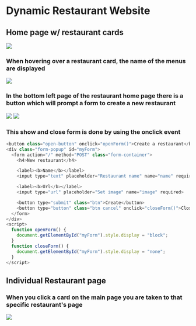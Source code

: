 # Dynamic Restaurant Website 

## Home page w/ restaurant cards
![](https://user-images.githubusercontent.com/72231465/97084049-2c162700-160c-11eb-9ba4-62bb36de90e7.png)


### When hovering over a restaurant card, the name of the menus are displayed

![](https://user-images.githubusercontent.com/72231465/97084063-4819c880-160c-11eb-9e77-b2823354df17.png)

### In the bottom left page of the restaurant home page there is a button which will prompt a form to create a new restaurant
![](https://user-images.githubusercontent.com/72231465/97084164-f9206300-160c-11eb-8ad4-eaee7ba32a3c.png)
![](https://user-images.githubusercontent.com/72231465/97084483-4271b200-160f-11eb-870a-1373520ab107.png)

### This show and close form is done by using the onclick event

```javascript
<button class="open-button" onclick="openForm()">Create a restaurant</button>
<div class="form-popup" id="myForm">
  <form action="/" method="POST" class="form-container">
    <h4>New restaurant</h4>

    <label><b>Name</b></label>
    <input type="text" placeholder="Restaurant name" name="name" required>

    <label><b>Url</b></label>
    <input type="url" placeholder="Set image" name="image" required>

    <button type="submit" class="btn">Create</button>
    <button type="button" class="btn cancel" onclick="closeForm()">Close</button>
  </form>
</div>
<script>
  function openForm() {
    document.getElementById("myForm").style.display = "block";
  }
  function closeForm() {
    document.getElementById("myForm").style.display = "none";
  }
</script>
```

## Individual Restaurant page
### When you click a card on the main page you are taken to that specific restaurant's page
![](https://user-images.githubusercontent.com/72231465/97084411-b19ad680-160e-11eb-91c5-1a50fc6811fb.png)
